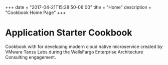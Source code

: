 +++
date = "2017-04-21T15:28:50-06:00"
title = "Home"
description = "Cookbook Home Page"
+++

# Application Starter Cookbook

Cookbook with for developing modern cloud native microservice created by VMware Tanzu Labs during the WellsFargo Enterprise Architecture Consulting engagement.